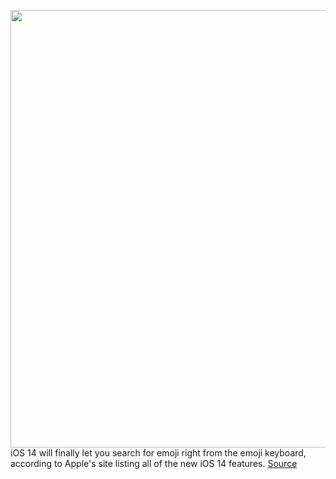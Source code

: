 <img src='https://cdn.vox-cdn.com/thumbor/Bey19bm8NCVWQLg0hsGEyrR-myY=/0x0:2040x1360/1200x800/filters:focal(857x517:1183x843)/cdn.vox-cdn.com/uploads/chorus_image/image/66967382/acastro_180604_1777_apple_wwdc_0001.0.jpg' width='700px' /><br/>
iOS 14 will finally let you search for emoji right from the emoji keyboard, according to Apple's site listing all of the new iOS 14 features.
<a href='https://www.theverge.com/2020/6/22/21299556/apple-ios-14-emoji-search-keyboard-wwdc-2020'> Source <a/>